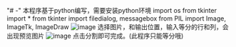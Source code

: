 "# -" 
本程序基于python编写，需要安装python环境
import os
from tkinter import *
from tkinter import filedialog, messagebox
from PIL import Image, ImageTk, ImageDraw
![image](https://github.com/user-attachments/assets/74b61a6f-113e-4501-9a82-1c178abc38b3)
选择图片，和输出位置，输入等分的行和列，会出现预览图片
![image](https://github.com/user-attachments/assets/6510353a-db45-423b-9cb1-d0bcfefd5b08)
点击分割即可完成。(此程序只能等分哦)
